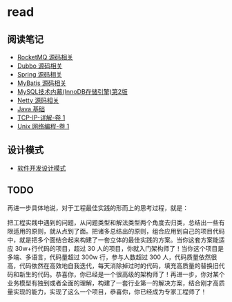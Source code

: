 # read

## 阅读笔记

- [RocketMQ 源码相关](rocketmq/readme.md)
- [Dubbo 源码相关](dubbo/readme.md)
- [Spring 源码相关](spring/readme.md)
- [MyBatis 源码相关](mybatis/readme.md)
- [MySQL技术内幕(InnoDB存储引擎)第2版](mysql/MySQL技术内幕(InnoDB存储引擎)第2版/readme.md)
- [Netty 源码相关](netty/readme.md)
- [Java 基础](java/readme.md)
- [TCP-IP-详解-卷 1](/tcp-ip/TCP-IP-详解-卷1/readme.md)
- [Unix 网络编程-卷 1](/tcp-ip/Unix网络编程-卷1/readme.md)

## 设计模式

- [软件开发设计模式](design-patterns/readme.md)

## TODO

再进一步具体地说，对于工程最佳实践的形而上的思考过程，就是：


把工程实践中遇到的问题，从问题类型和解法类型两个角度去归类，总结出一些有限适用的原则，就从点到了面。把诸多总结出的原则，组合应用到自己的项目代码中，就是把多个面结合起来构建了一套立体的最佳实践的方案。当你这套方案能适应 30w+行代码的项目，超过 30 人的项目，你就入门架构师了！当你这个项目是多端、多语言，代码量超过 300w 行，参与人数超过 300 人，代码质量依然很高，代码依然在高效地自我迭代，每天消除掉过时的代码，填充高质量的替换旧代码和新生的代码。恭喜你，你已经是一个很高级的架构师了！再进一步，你对某个业务模型有独到或者全面的理解，构建了一套行业第一的解决方案，结合刚才高质量实现的能力，实现了这么一个项目，恭喜你，你已经成为专家工程师了！